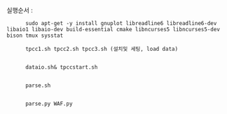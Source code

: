 실행순서 : 

          sudo apt-get -y install gnuplot libreadline6 libreadline6-dev libaio1 libaio-dev build-essential cmake libncurses5 libncurses5-dev bison tmux sysstat

          tpcc1.sh tpcc2.sh tpcc3.sh (설치및 세팅, load data)


          dataio.sh& tpccstart.sh
          
          
          parse.sh
          
          
          parse.py WAF.py
          
          
